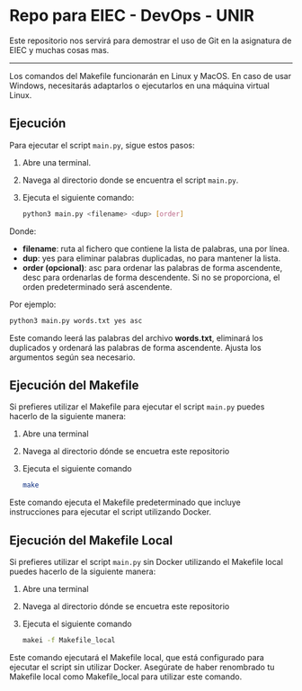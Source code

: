 # Repo para EIEC - DevOps - UNIR

Este repositorio nos servirá para demostrar el uso de Git en la asignatura de EIEC y muchas cosas mas.

---

Los comandos del Makefile funcionarán en Linux y MacOS. En caso de usar Windows, necesitarás adaptarlos o ejecutarlos en una máquina virtual Linux.

## Ejecución

Para ejecutar el script `main.py`, sigue estos pasos:

1. Abre una terminal.
2. Navega al directorio donde se encuentra el script `main.py`.
3. Ejecuta el siguiente comando:

   ```bash
   python3 main.py <filename> <dup> [order]
   ```

Donde:

*  __filename__: ruta al fichero que contiene la lista de palabras, una por línea.
*  __dup__: yes para eliminar palabras duplicadas, no para mantener la lista.
*  __order (opcional)__: asc para ordenar las palabras de forma ascendente, desc para ordenarlas de forma descendente. Si no se proporciona, el orden predeterminado será ascendente.

Por ejemplo:

   ```bash
   python3 main.py words.txt yes asc
   ```

Este comando leerá las palabras del archivo **words.txt**, eliminará los duplicados y ordenará las palabras de forma ascendente. Ajusta los argumentos según sea necesario.

## Ejecución del Makefile

Si prefieres utilizar el Makefile para ejecutar el script `main.py` puedes hacerlo de la siguiente manera:

1. Abre una terminal
2. Navega al directorio dónde se encuetra este repositorio
3. Ejecuta el siguiente comando

   ```bash
   make
   ```

Este comando ejecuta el Makefile predeterminado que incluye instrucciones para ejecutar el script utilizando Docker.

## Ejecución del Makefile Local

Si prefieres utilizar el script `main.py` sin Docker utilizando el Makefile local puedes hacerlo de la siguiente manera:

1. Abre una terminal
2. Navega al directorio dónde se encuetra este repositorio
3. Ejecuta el siguiente comando

   ```bash
   makei -f Makefile_local
   ```

Este comando ejecutará el Makefile local, que está configurado para ejecutar el script sin utilizar Docker. Asegúrate de haber renombrado tu Makefile local como Makefile_local para utilizar este comando.
